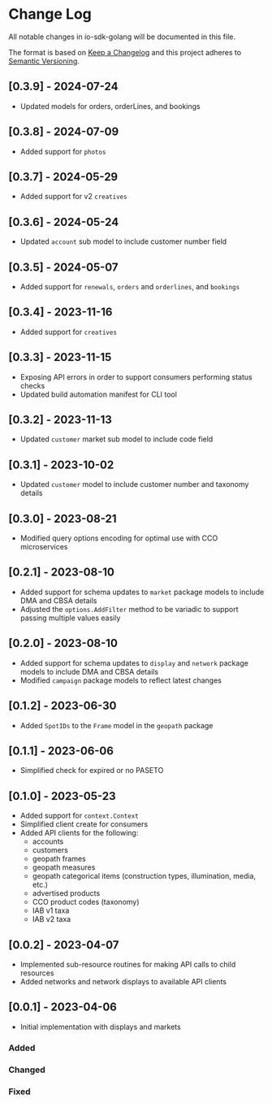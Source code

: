 # Change Log

All notable changes in io-sdk-golang will be documented in this file.

The format is based on [Keep a Changelog](http://keepachangelog.com/)
and this project adheres to [Semantic Versioning](http://semver.org/).

## [0.3.9] - 2024-07-24

- Updated models for orders, orderLines, and bookings

## [0.3.8] - 2024-07-09

- Added support for `photos`
 
## [0.3.7] - 2024-05-29

- Added support for v2 `creatives`

## [0.3.6] - 2024-05-24

- Updated `account` sub model to include customer number field

## [0.3.5] - 2024-05-07

- Added support for `renewals`, `orders` and `orderlines`, and `bookings`

## [0.3.4] - 2023-11-16

- Added support for `creatives`

## [0.3.3] - 2023-11-15

- Exposing API errors in order to support consumers performing status checks
- Updated build automation manifest for CLI tool

## [0.3.2] - 2023-11-13

- Updated `customer` market sub model to include code field

## [0.3.1] - 2023-10-02

- Updated `customer` model to include customer number and taxonomy details

## [0.3.0] - 2023-08-21

- Modified query options encoding for optimal use with CCO microservices

## [0.2.1] - 2023-08-10

- Added support for schema updates to `market` package models to include DMA and CBSA details
- Adjusted the `options.AddFilter` method to be variadic to support passing multiple values easily

## [0.2.0] - 2023-08-10

- Added support for schema updates to `display` and `network` package models to include DMA and CBSA details
- Modified `campaign` package models to reflect latest changes

## [0.1.2] - 2023-06-30

- Added `SpotIDs` to the `Frame` model in the `geopath` package

## [0.1.1] - 2023-06-06

- Simplified check for expired or no PASETO

## [0.1.0] - 2023-05-23

- Added support for `context.Context`
- Simplified client create for consumers
- Added API clients for the following:
  - accounts
  - customers
  - geopath frames
  - geopath measures
  - geopath categorical items (construction types, illumination, media, etc.)
  - advertised products
  - CCO product codes (taxonomy)
  - IAB v1 taxa
  - IAB v2 taxa

## [0.0.2] - 2023-04-07

- Implemented sub-resource routines for making API calls to child resources
- Added networks and network displays to available API clients

## [0.0.1] - 2023-04-06

- Initial implementation with displays and markets

### Added

### Changed

### Fixed
